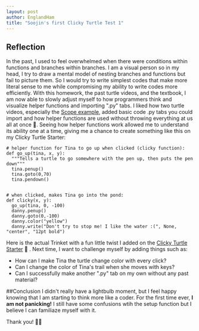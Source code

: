```yaml
---
layout: post
author: EnglandHam
title: "Soojin's first Clicky Turtle Test 1"
---
```


## Reflection 
In the past, I used to feel overwhelmed when there were conditions within functions and branches within branches. I am a visual person so in my head, I try to draw a mental model of nesting branches and functions but fail to picture them. So I would try to write simplest codes that make more literal sense to me while compromising my ability to write codes more efficiently. With this homework, the past turtle videos, and the textbook, I am now able to slowly adjust myself to how programmers think and visualize helper functions and importing ".py" tabs. I liked how two turtle videos, especially the [Scope example](https://trinket.io/python/4b21944c2f), added basic code .py tabs you could import and how helper functions are used without throwing everything at us all at once 🙂. Seeing how helper functions work allowed me to understand its ability one at a time, giving me a chance to create something like this on my Clicky Turtle Starter:

```
# helper function for Tina to go up when clicked (clicky function):
def go_up(tina, x, y):
  """Tells a turtle to go somewhere with the pen up, then puts the pen down"""
  tina.penup()
  tina.goto(0,70)
  tina.pendown()


# when clicked, makes Tina go into the pond:
def clicky(x, y):
  go_up(tina, 0, -100)
  danny.penup()
  danny.goto(0,-100)
  danny.color("yellow")
  danny.write("Don't try to stop me! I like the water :(", None, "center", "12pt bold")
  ```
  
Here is the actual Trinket with a fun little twist I added on the [Clicky Turtle Starter](https://trinket.io/python/1be9239cce) :turtle: . Next time, I want to challenge myself by adding things such as: 
- How can I make Tina the turtle change color with every click?
- Can I change the color of Tina's trail when she moves with keys?
- Can I successfully make another ".py" tab on my own without any past material?

##Conclusion
I didn't really have a lightbulb moment, but I feel happy knowing that I am starting to think more like a coder. For the first time ever, **I am not panicking!** I still have some confusions wtih the setup function but I believe I can familiaze myself with it.

Thank you! 🧑‍🎨
  
